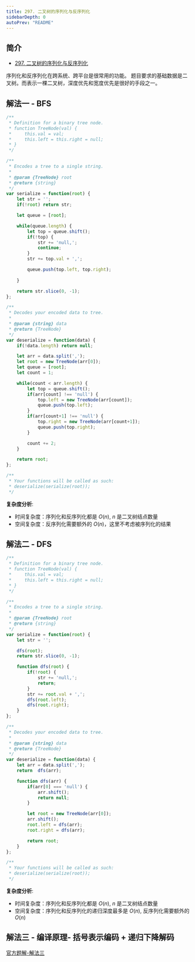 ```yaml
---
title: 297. 二叉树的序列化与反序列化
sidebarDepth: 0
autoPrev: "README"
---
```

## 简介
- [297. 二叉树的序列化与反序列化](https://leetcode-cn.com/problems/serialize-and-deserialize-binary-tree/)


序列化和反序列化在跨系统、跨平台是很常用的功能。
题目要求的基础数据是二叉树。而表示一棵二叉树，深度优先和宽度优先是很好的手段之一。

## 解法一 - BFS

```javascript
/**
 * Definition for a binary tree node.
 * function TreeNode(val) {
 *     this.val = val;
 *     this.left = this.right = null;
 * }
 */

/**
 * Encodes a tree to a single string.
 *
 * @param {TreeNode} root
 * @return {string}
 */
var serialize = function(root) {
    let str = '';
    if(!root) return str;

    let queue = [root];

    while(queue.length) {
        let top = queue.shift();
        if(!top) {
            str += 'null,';
            continue;
        }
        str += top.val + ',';

        queue.push(top.left, top.right);
        
    }

    return str.slice(0, -1);
};

/**
 * Decodes your encoded data to tree.
 *
 * @param {string} data
 * @return {TreeNode}
 */
var deserialize = function(data) {
    if(!data.length) return null;

    let arr = data.split(',');
    let root = new TreeNode(arr[0]);
    let queue = [root];
    let count = 1;

    while(count < arr.length) {
        let top = queue.shift();
        if(arr[count] !== 'null') {
            top.left = new TreeNode(arr[count]);
            queue.push(top.left);
        }
        if(arr[count+1] !== 'null') {
            top.right = new TreeNode(arr[count+1]);
            queue.push(top.right);
        }

        count += 2;
    }

    return root;
};

/**
 * Your functions will be called as such:
 * deserialize(serialize(root));
 */
```
**复杂度分析**:
- 时间复杂度：序列化和反序列化都是 $O(n)$, $n$ 是二叉树结点数量
- 空间复杂度：反序列化需要额外的 $O(n)$，这里不考虑被序列化的结果

## 解法二 - DFS
```javascript
/**
 * Definition for a binary tree node.
 * function TreeNode(val) {
 *     this.val = val;
 *     this.left = this.right = null;
 * }
 */

/**
 * Encodes a tree to a single string.
 *
 * @param {TreeNode} root
 * @return {string}
 */
var serialize = function(root) {
    let str = '';

    dfs(root);
    return str.slice(0, -1);

    function dfs(root) {
        if(!root) {
            str += 'null,';
            return; 
        }
        str += root.val + ',';
        dfs(root.left);
        dfs(root.right);
    }  
};

/**
 * Decodes your encoded data to tree.
 *
 * @param {string} data
 * @return {TreeNode}
 */
var deserialize = function(data) {
    let arr = data.split(',');
    return  dfs(arr);

    function dfs(arr) {
        if(arr[0] === 'null') {
            arr.shift();
            return null;
        }

        let root = new TreeNode(arr[0]);
        arr.shift();
        root.left = dfs(arr);
        root.right = dfs(arr);

        return root;
    }
};

/**
 * Your functions will be called as such:
 * deserialize(serialize(root));
 */
```

**复杂度分析**:
- 时间复杂度：序列化和反序列化都是 $O(n)$, $n$ 是二叉树结点数量
- 空间复杂度：序列化和反序列化的递归深度最多是 $O(n)$, 反序列化需要额外的 $O(n)$

## 解法三 - 编译原理- 括号表示编码 + 递归下降解码
[官方题解-解法三](https://leetcode-cn.com/problems/serialize-and-deserialize-binary-tree/solution/er-cha-shu-de-xu-lie-hua-yu-fan-xu-lie-hua-by-le-2/)